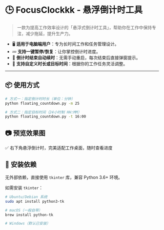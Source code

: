 # 🕒 FocusClockkk - 悬浮倒计时工具

> 一款为提高工作效率设计的「悬浮式倒计时工具」，帮助你在工作中保持专注，减少拖延，提升生产力。

* 🖥 **适用于电脑端用户**：专为长时间工作和任务管理设计。
* 💤 **支持一键暂停/恢复**：让你掌控倒计时进度。
* 🔁 **倒计时结束自动续时**：无需手动重启，每次结束后直接弹窗提示。
* 🎯 **支持自定义时长或目标时间**：根据你的工作任务灵活调整。

---



## 📦 使用方式

```bash
# 方式一：指定倒计时时长（单位：分钟）
python floating_countdown.py -m 25

# 方式二：指定目标时间（24小时制 HH:MM）
python floating_countdown.py -t 16:00
```

## 📷 预览效果图

✅ 右下角悬浮倒计时，完美适配工作桌面，随时查看进度


## 🧩 安装依赖

无外部依赖，直接使用 `tkinter` 库，兼容 Python 3.6+ 环境。

如需安装 `tkinter`：

```bash
# Ubuntu/Debian 系统
sudo apt install python3-tk

# macOS（一般自带）
brew install python-tk

# Windows（默认已安装）
```
